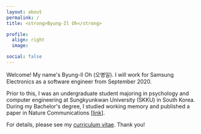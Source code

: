 ```yaml
---
layout: about
permalink: /
title: <strong>Byung-Il Oh</strong>

profile:
  align: right
  image: 

social: false
---
```


Welcome! My name's Byung-Il Oh (오병일).
I will work for Samsung Electronics as a software engineer from September 2020.

Prior to this, I was an undergraduate student majoring in psychology and computer engineering at Sungkyunkwan University (SKKU) in South Korea. During my Bachelor's degree, I studied working memory and published a paper in Nature Communications [<a href="https://www.nature.com/articles/s41467-019-13592-6">link</a>].

For details, please see my <a href="{{ '/cv.pdf' | prepend: site.baseurl | prepend: site.url }}">curriculum vitae</a>. Thank you!
